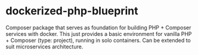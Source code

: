 # dockerized-php-blueprint
Composer package that serves as foundation for building PHP + Composer services with docker. This just provides a basic environment for vanilla PHP + Composer (type: project), running in solo containers. Can be extended to suit microservices architecture.
